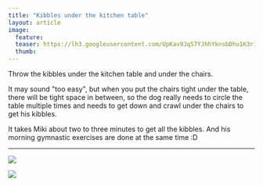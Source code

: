 ```yaml
---
title: "Kibbles under the kitchen table"
layout: article
image:
  feature:
  teaser: https://lh3.googleusercontent.com/UpKav9Jq57YJhhYknsbDhu1K3r1xwFraLyoGqeQHM9U=w245
  thumb:
---
```


Throw the kibbles under the kitchen table and under the chairs.

It may sound "too easy", but when you put the chairs tight under the table, there will be tight space in between, so the dog really needs to circle the table multiple times and needs to get down and crawl under the chairs to get his kibbles.

It takes Miki about two to three minutes to get all the kibbles. And his morning gymnastic exercises are done at the same time :D

---

[![](https://lh3.googleusercontent.com/dW7M-fc-zDGSimA2Y8Kfi-UD7hSppMaEQdGJvaG_Cr0=w800)](https://lh3.googleusercontent.com/dW7M-fc-zDGSimA2Y8Kfi-UD7hSppMaEQdGJvaG_Cr0=s0)

[![](https://lh3.googleusercontent.com/_YWHXalEPGTc-HaUibv5iDgS-WB0aywUrvDFsqe9ZW8=w800)](https://lh3.googleusercontent.com/_YWHXalEPGTc-HaUibv5iDgS-WB0aywUrvDFsqe9ZW8=s0)
